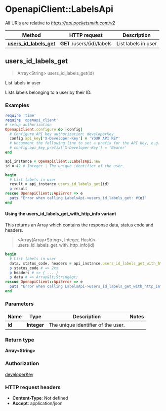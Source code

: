 # OpenapiClient::LabelsApi

All URIs are relative to *https://api.pocketsmith.com/v2*

| Method | HTTP request | Description |
| ------ | ------------ | ----------- |
| [**users_id_labels_get**](LabelsApi.md#users_id_labels_get) | **GET** /users/{id}/labels | List labels in user |


## users_id_labels_get

> Array&lt;String&gt; users_id_labels_get(id)

List labels in user

Lists labels belonging to a user by their ID.

### Examples

```ruby
require 'time'
require 'openapi_client'
# setup authorization
OpenapiClient.configure do |config|
  # Configure API key authorization: developerKey
  config.api_key['X-Developer-Key'] = 'YOUR API KEY'
  # Uncomment the following line to set a prefix for the API key, e.g. 'Bearer' (defaults to nil)
  # config.api_key_prefix['X-Developer-Key'] = 'Bearer'
end

api_instance = OpenapiClient::LabelsApi.new
id = 42 # Integer | The unique identifier of the user.

begin
  # List labels in user
  result = api_instance.users_id_labels_get(id)
  p result
rescue OpenapiClient::ApiError => e
  puts "Error when calling LabelsApi->users_id_labels_get: #{e}"
end
```

#### Using the users_id_labels_get_with_http_info variant

This returns an Array which contains the response data, status code and headers.

> <Array(Array&lt;String&gt;, Integer, Hash)> users_id_labels_get_with_http_info(id)

```ruby
begin
  # List labels in user
  data, status_code, headers = api_instance.users_id_labels_get_with_http_info(id)
  p status_code # => 2xx
  p headers # => { ... }
  p data # => Array&lt;String&gt;
rescue OpenapiClient::ApiError => e
  puts "Error when calling LabelsApi->users_id_labels_get_with_http_info: #{e}"
end
```

### Parameters

| Name | Type | Description | Notes |
| ---- | ---- | ----------- | ----- |
| **id** | **Integer** | The unique identifier of the user. |  |

### Return type

**Array&lt;String&gt;**

### Authorization

[developerKey](../README.md#developerKey)

### HTTP request headers

- **Content-Type**: Not defined
- **Accept**: application/json

